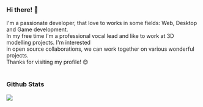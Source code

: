 ### Hi there! 👋
I'm a passionate developer, that love to works in some fields: Web, Desktop and Game development. <br/>
In my free time I'm a professional vocal lead and like to work at 3D modelling projects.
I'm interested <br/> in open source collaborations, we can work together on various wonderful projects.<br/>
Thanks for visiting my profile! 😊 <br/>
<br/>
### Github Stats
<img src="https://github-readme-stats.vercel.app/api?username=MateiIonutEduard&show_icons=true&title_color=ffffff&icon_color=34abeb&text_color=daf7dc&bg_color=151515"/>
